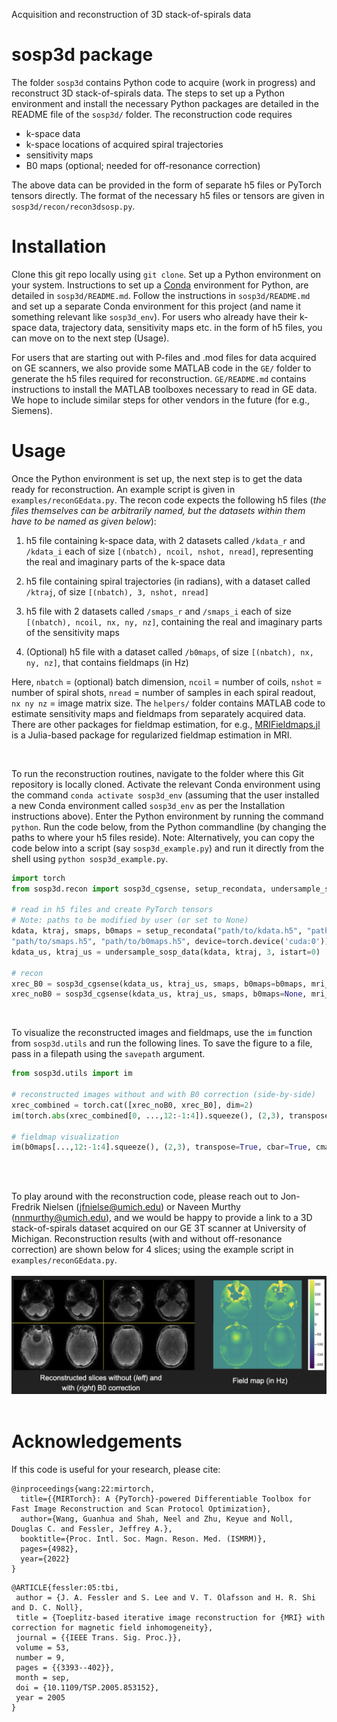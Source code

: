 Acquisition and reconstruction of 3D stack-of-spirals data

# sosp3d package

The folder `sosp3d` contains Python code to acquire (work in progress) 
and reconstruct 3D stack-of-spirals data. The steps to set up a Python environment
and install the necessary Python packages are detailed in the README file of
the `sosp3d/` folder. The reconstruction code
requires
* k-space data
* k-space locations of acquired spiral trajectories
* sensitivity maps
* B0 maps (optional; needed for off-resonance correction)

The above data can be provided in the form of separate h5 files or PyTorch tensors 
directly. The format of the necessary h5 files or tensors are given
in `sosp3d/recon/recon3dsosp.py`.

# Installation

Clone this git repo locally using `git clone`. 
Set up a Python environment on your system.
Instructions to set up a [Conda](https://docs.conda.io/en/latest/)
environment for Python, are detailed in `sosp3d/README.md`. 
Follow the instructions in `sosp3d/README.md` and set up a 
separate Conda environment for this project 
(and name it something relevant like `sosp3d_env`).
For users who already have their k-space data, trajectory data,
sensitivity maps etc. in the form of h5 files, you can move on to the 
next step (Usage).

For users that are starting out with P-files and .mod files for data
acquired on GE scanners, we also provide some MATLAB code in the `GE/` folder
to generate the 
h5 files required for reconstruction. `GE/README.md`
contains instructions to install the MATLAB toolboxes necessary to 
read in GE data. We hope to include similar steps for other vendors in
the future (for e.g., Siemens).

# Usage

Once the Python environment is set up, the next step is to get the data
ready for reconstruction. An example script is given in `examples/reconGEdata.py`.
The recon code expects the following h5
files (*the files themselves can be arbitrarily named, but the
datasets within them have to be named as given below*):

1. h5 file containing k-space data, with 2 datasets called `/kdata_r` and `/kdata_i` 
each of size `[(nbatch), ncoil, nshot, nread]`,
representing the real and imaginary parts of the k-space data

2. h5 file containing spiral trajectories (in radians), 
with a dataset called `/ktraj`,
of size `[(nbatch), 3, nshot, nread]`

3. h5 file with 2 datasets called `/smaps_r` and `/smaps_i` each of
size `[(nbatch), ncoil, nx, ny, nz]`, containing the real and imaginary
parts of the sensitivity maps

4. (Optional) h5 file with a dataset called `/b0maps`, of size
`[(nbatch), nx, ny, nz]`, that contains
fieldmaps (in Hz)

Here, `nbatch` = (optional) batch dimension, `ncoil` = number of coils,
`nshot` = number of spiral shots, `nread` = number of samples in each spiral readout,
`nx ny nz` = image matrix size. The `helpers/` folder contains MATLAB code
to estimate sensitivity maps and fieldmaps from separately acquired data. There 
are other packages for fieldmap estimation, for e.g., 
[MRIFieldmaps.jl](https://github.com/MagneticResonanceImaging/MRIFieldmaps.jl) is
a Julia-based package for regularized fieldmap estimation in MRI.

</br>

To run the reconstruction routines, navigate to the folder where this Git repository
is locally cloned. Activate the relevant Conda environment using the command
`conda activate sosp3d_env` (assuming that the user installed a new Conda
environment called `sosp3d_env` as per the Installation instructions above).
Enter the Python environment by running the command `python`. Run the code
below, from the Python commandline (by changing the paths to where
your h5 files reside). Note: Alternatively, you can copy the code below into
a script (say `sosp3d_example.py`) and run it directly from the shell using
`python sosp3d_example.py`.

```python
import torch
from sosp3d.recon import sosp3d_cgsense, setup_recondata, undersample_sosp_data

# read in h5 files and create PyTorch tensors 
# Note: paths to be modified by user (or set to None)
kdata, ktraj, smaps, b0maps = setup_recondata("path/to/kdata.h5", "path/to/ktraj.h5",\
"path/to/smaps.h5", "path/to/b0maps.h5", device=torch.device('cuda:0'))
kdata_us, ktraj_us = undersample_sosp_data(kdata, ktraj, 3, istart=0)

# recon
xrec_B0 = sosp3d_cgsense(kdata_us, ktraj_us, smaps, b0maps=b0maps, mri_forw_args={'numpoints': (6,6,1), 'L': 36})
xrec_noB0 = sosp3d_cgsense(kdata_us, ktraj_us, smaps, b0maps=None, mri_forw_args={'numpoints': (6,6,1)})

```

</br>

To visualize the reconstructed images and fieldmaps, use the `im` function from `sosp3d.utils` and run
the following lines. To save the figure to a file, pass in a filepath using the 
`savepath` argument.

```python
from sosp3d.utils import im

# reconstructed images without and with B0 correction (side-by-side)
xrec_combined = torch.cat([xrec_noB0, xrec_B0], dim=2)
im(torch.abs(xrec_combined[0, ...,12:-1:4]).squeeze(), (2,3), transpose=True)

# fieldmap visualization
im(b0maps[...,12:-1:4].squeeze(), (2,3), transpose=True, cbar=True, cmap='viridis')
```

</br>
</br>

To play around with the reconstruction code, please reach out to 
Jon-Fredrik Nielsen (jfnielse@umich.edu) or Naveen Murthy (nnmurthy@umich.edu),
and we would be happy to provide a link to a 3D stack-of-spirals dataset acquired on our GE 3T scanner
at University of Michigan. Reconstruction results (with and without off-resonance correction)
are shown below for 4 slices; using the example script in `examples/reconGEdata.py`.
</br>
</br>
![Recon with off-resonance correction](examples/sosp3d_results.png)
</br>
</br>


# Acknowledgements

If this code is useful for your research, please cite:

```
@inproceedings{wang:22:mirtorch,
  title={{MIRTorch}: A {PyTorch}-powered Differentiable Toolbox for Fast Image Reconstruction and Scan Protocol Optimization},
  author={Wang, Guanhua and Shah, Neel and Zhu, Keyue and Noll, Douglas C. and Fessler, Jeffrey A.},
  booktitle={Proc. Intl. Soc. Magn. Reson. Med. (ISMRM)},
  pages={4982},
  year={2022}
}
```
```
@ARTICLE{fessler:05:tbi,
 author = {J. A. Fessler and S. Lee and V. T. Olafsson and H. R. Shi and D. C. Noll},
 title = {Toeplitz-based iterative image reconstruction for {MRI} with correction for magnetic field inhomogeneity},
 journal = {{IEEE Trans. Sig. Proc.}},
 volume = 53,
 number = 9,
 pages = {{3393--402}},
 month = sep,
 doi = {10.1109/TSP.2005.853152},
 year = 2005
}
```





